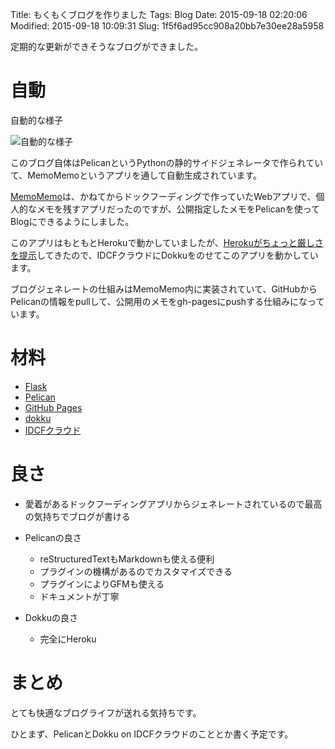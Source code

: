 Title: もくもくブログを作りました
Tags: Blog
Date: 2015-09-18 02:20:06
Modified: 2015-09-18 10:09:31
Slug: 1f5f6ad95cc908a20bb7e30ee28a5958

定期的な更新ができそうなブログができました。

# 自動

自動的な様子

![自動的な様子](https://i.gyazo.com/edf6e18931602c18ffbdedffd0446c05.png)

このブログ自体はPelicanというPythonの静的サイドジェネレータで作られていて、MemoMemoというアプリを通して自動生成されています。

[MemoMemo](https://github.com/yymm/MemoMemo "yymm/MemoMemo")は、かねてからドックフーディングで作っていたWebアプリで、個人的なメモを残すアプリだったのですが、公開指定したメモをPelicanを使ってBlogにできるようにしました。

このアプリはもともとHerokuで動かしていましたが、[Herokuがちょっと厳しさを提示](https://www.heroku.com/pricing "Heroku | Pricing")してきたので、IDCFクラウドにDokkuをのせてこのアプリを動かしています。

ブログジェネレートの仕組みはMemoMemo内に実装されていて、GitHubからPelicanの情報をpullして、公開用のメモをgh-pagesにpushする仕組みになっています。

# 材料

* [Flask](http://flask.pocoo.org/ "Welcome | Flask (A Python Microframework)")
* [Pelican](https://github.com/getpelican/pelican "getpelican/pelican")
* [GitHub Pages](https://pages.github.com/ "GitHub Pages")
* [dokku](https://github.com/progrium/dokku "progrium/dokku")
* [IDCFクラウド](http://www.idcf.jp/cloud/ "クラウドサービスならIDCFクラウド -使いやすく、パワフル")

# 良さ

* 愛着があるドックフーディングアプリからジェネレートされているので最高の気持ちでブログが書ける
* Pelicanの良さ

  * reStructuredTextもMarkdownも使える便利
  * プラグインの機構があるのでカスタマイズできる
  * プラグインによりGFMも使える
  * ドキュメントが丁寧

* Dokkuの良さ

  * 完全にHeroku

# まとめ

とても快適なブログライフが送れる気持ちです。

ひとまず、PelicanとDokku on IDCFクラウドのこととか書く予定です。